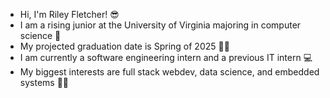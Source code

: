 * Hi, I'm Riley Fletcher! 😎
* I am a rising junior at the University of Virginia majoring in computer science 🔶
* My projected graduation date is Spring of 2025 👨‍🎓
* I am currently a software engineering intern and a previous IT intern 💻
* My biggest interests are full stack webdev, data science, and embedded systems 👨‍💻

<!---
nfletcher27/nfletcher27 is a ✨ special ✨ repository because its `README.md` (this file) appears on your GitHub profile.
You can click the Preview link to take a look at your changes.
--->
